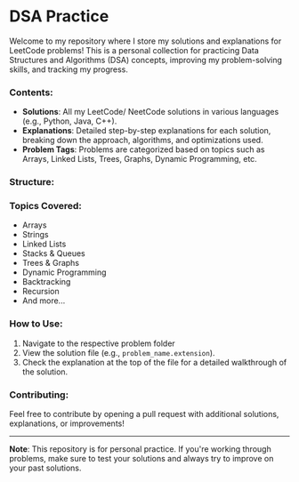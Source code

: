 # DSA Practice

Welcome to my repository where I store my solutions and explanations for LeetCode problems! This is a personal collection for practicing Data Structures and Algorithms (DSA) concepts, improving my problem-solving skills, and tracking my progress.

### Contents:
- **Solutions**: All my LeetCode/ NeetCode solutions in various languages (e.g., Python, Java, C++).
- **Explanations**: Detailed step-by-step explanations for each solution, breaking down the approach, algorithms, and optimizations used.
- **Problem Tags**: Problems are categorized based on topics such as Arrays, Linked Lists, Trees, Graphs, Dynamic Programming, etc.

### Structure:

### Topics Covered:
- Arrays
- Strings
- Linked Lists
- Stacks & Queues
- Trees & Graphs
- Dynamic Programming
- Backtracking
- Recursion
- And more...

### How to Use:
1. Navigate to the respective problem folder 
2. View the solution file (e.g., `problem_name.extension`).
3. Check the explanation at the top of the file for a detailed walkthrough of the solution.

### Contributing:
Feel free to contribute by opening a pull request with additional solutions, explanations, or improvements! 

---

**Note**: This repository is for personal practice. If you're working through problems, make sure to test your solutions and always try to improve on your past solutions.

